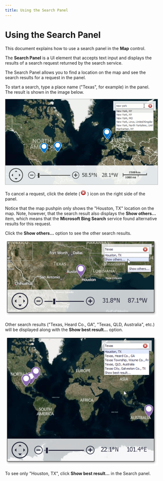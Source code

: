 ```yaml
---
title: Using the Search Panel
---
```

# Using the Search Panel
This document explains how to use a search panel in the **Map** control.

The **Search Panel** is a UI element that accepts text input and displays the results of a search request returned by the search service.

The Search Panel allows you to find a location on the map and see the search results for a request in the panel.

To start a search, type a place name ("Texas", for example) in the panel. The result is shown in the image below.

![BuiltInSearchPanel](../../images/img22441.png)

To cancel a request, click the delete (![SearchPanel -CancelSymbol](../../images/img22560.png)) icon on the right side of the panel.

Notice that the map pushpin only shows the "Houston, TX" location on the map. Note, however, that the search result also displays the **Show others…** item, which means that the **Microsoft Bing Search** service found alternative results for this request.

Click the  **Show others...** option to see the other search results.

![SearchClickShowOthers](../../images/img22443.png)

Other search results ("Texas, Heard Co., GA", "Texas, QLD, Australia", etc.) will be displayed along with the **Show best result…** option.

![SearchShowOthers](../../images/img22442.png)

To see only "Houston, TX", click **Show best result…** in the Search panel.
